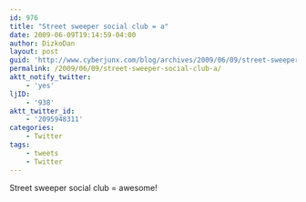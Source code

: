 ```yaml
---
id: 976
title: "Street sweeper social club = a"
date: 2009-06-09T19:14:59-04:00
author: DizkoDan
layout: post
guid: 'http://www.cyberjunx.com/blog/archives/2009/06/09/street-sweeper-social-club-a/'
permalink: /2009/06/09/street-sweeper-social-club-a/
aktt_notify_twitter:
    - 'yes'
ljID:
    - '938'
aktt_twitter_id:
    - '2095948311'
categories:
    - Twitter
tags:
    - tweets
    - Twitter
---
```


Street sweeper social club = awesome!